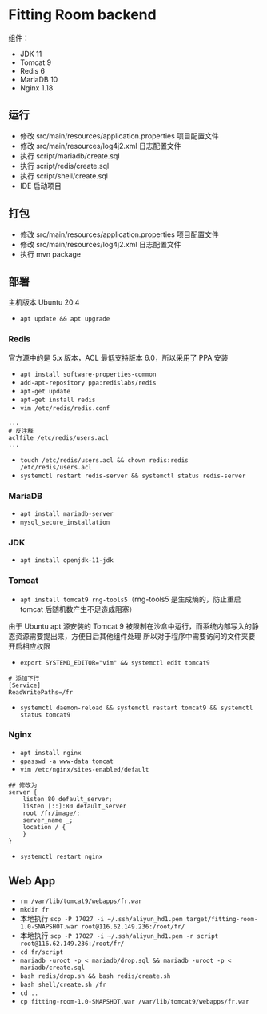 # Fitting Room backend #

组件：

- JDK 11
- Tomcat 9
- Redis 6
- MariaDB 10
- Nginx 1.18

## 运行 ##

- 修改 src/main/resources/application.properties 项目配置文件
- 修改 src/main/resources/log4j2.xml 日志配置文件
- 执行 script/mariadb/create.sql
- 执行 script/redis/create.sql
- 执行 script/shell/create.sql
- IDE 启动项目

## 打包 ##

- 修改 src/main/resources/application.properties 项目配置文件
- 修改 src/main/resources/log4j2.xml 日志配置文件
- 执行 mvn package

## 部署 ##

主机版本 Ubuntu 20.4

- `apt update && apt upgrade`

### Redis ###

官方源中的是 5.x 版本，ACL 最低支持版本 6.0，所以采用了 PPA 安装

- `apt install software-properties-common`
- `add-apt-repository ppa:redislabs/redis`
- `apt-get update`
- `apt-get install redis`
- `vim /etc/redis/redis.conf`
```
...
# 反注释
aclfile /etc/redis/users.acl
...
```
- `touch /etc/redis/users.acl && chown redis:redis /etc/redis/users.acl`
- `systemctl restart redis-server && systemctl status redis-server`

### MariaDB ###

- `apt install mariadb-server`
- `mysql_secure_installation`

### JDK ###

- `apt install openjdk-11-jdk`

### Tomcat ###

- `apt install tomcat9 rng-tools5`（rng-tools5 是生成熵的，防止重启 tomcat 后随机数产生不足造成阻塞）

由于 Ubuntu apt 源安装的 Tomcat 9 被限制在沙盒中运行，而系统内部写入的静态资源需要提出来，方便日后其他组件处理
所以对于程序中需要访问的文件夹要开启相应权限

- `export SYSTEMD_EDITOR="vim" && systemctl edit tomcat9`
```
# 添加下行
[Service]
ReadWritePaths=/fr
```
- `systemctl daemon-reload && systemctl restart tomcat9 && systemctl status tomcat9`

### Nginx ###

- `apt install nginx`
- `gpasswd -a www-data tomcat`
- `vim /etc/nginx/sites-enabled/default`
```
## 修改为
server {
    listen 80 default_server;
    listen [::]:80 default_server
    root /fr/image/;
    server_name _;
    location / {
    }
}
```
- `systemctl restart nginx`

## Web App ###

- `rm /var/lib/tomcat9/webapps/fr.war`
- `mkdir fr`
- 本地执行 `scp -P 17027 -i ~/.ssh/aliyun_hd1.pem target/fitting-room-1.0-SNAPSHOT.war root@116.62.149.236:/root/fr/`
- 本地执行 `scp -P 17027 -i ~/.ssh/aliyun_hd1.pem -r script root@116.62.149.236:/root/fr/`
- `cd fr/script`
- `mariadb -uroot -p < mariadb/drop.sql && mariadb -uroot -p < mariadb/create.sql`
- `bash redis/drop.sh && bash redis/create.sh`
- `bash shell/create.sh /fr`
- `cd ..`
- `cp fitting-room-1.0-SNAPSHOT.war /var/lib/tomcat9/webapps/fr.war`

